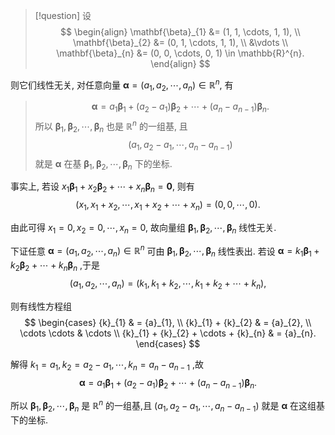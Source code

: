 > [!question] 
> 设 
> $$
> \begin{align}
>     \mathbf{\beta}_{1} &= (1, 1, \cdots, 1, 1), \\
>     \mathbf{\beta}_{2} &= (0, 1, \cdots, 1, 1), \\
>     &\vdots \\
>     \mathbf{\beta}_{n} &= (0, 0, \cdots, 0, 1) \in \mathbb{R}^{n}.
> \end{align}
> $$
> 
则它们线性无关, 对任意向量 $\mathbf{\alpha } = \left( {{a}_{1},{a}_{2},\cdots ,{a}_{n}}\right) \in {\mathbb{R}}^{n}$, 有
> $$
> \mathbf{\alpha } = {a}_{1}{\mathbf{\beta }}_{1} + \left( {{a}_{2} - {a}_{1}}\right) {\mathbf{\beta }}_{2} + \cdots + \left( {{a}_{n} - {a}_{n - 1}}\right) {\mathbf{\beta }}_{n}.
> $$
> 所以 ${\mathbf{\beta }}_{1},{\mathbf{\beta }}_{2},\cdots ,{\mathbf{\beta }}_{n}$ 也是 ${\mathbb{R}}^{n}$ 的一组基, 且 $$\left( {{a}_{1},{a}_{2} - {a}_{1},\cdots ,{a}_{n} - {a}_{n - 1}}\right)$$ 就是 $\mathbf{\alpha }$ 在基 ${\mathbf{\beta }}_{1},{\mathbf{\beta }}_{2},\cdots ,{\mathbf{\beta }}_{n}$ 下的坐标.

事实上, 若设 ${x}_{1}{\mathbf{\beta }}_{1} + {x}_{2}{\mathbf{\beta }}_{2} + \cdots + {x}_{n}{\mathbf{\beta }}_{n} = \mathbf{0}$, 则有
$$
\left( {{x}_{1},{x}_{1} + {x}_{2},\cdots ,{x}_{1} + {x}_{2} + \cdots + {x}_{n}}\right) = \left( {0,0,\cdots ,0}\right) .
$$

由此可得 ${x}_{1} = 0,{x}_{2} = 0,\cdots ,{x}_{n} = 0$, 故向量组 ${\mathbf{\beta }}_{1},{\mathbf{\beta }}_{2},\cdots ,{\mathbf{\beta }}_{n}$ 线性无关.

下证任意 $\mathbf{\alpha } = \left( {{a}_{1},{a}_{2},\cdots ,{a}_{n}}\right) \in {\mathbb{R}}^{n}$ 可由 ${\mathbf{\beta }}_{1},{\mathbf{\beta }}_{2},\cdots ,{\mathbf{\beta }}_{n}$ 线性表出. 
若设 $\mathbf{\alpha } = {k}_{1}{\mathbf{\beta }}_{1} + {k}_{2}{\mathbf{\beta }}_{2} + \cdots + {k}_{n}{\mathbf{\beta }}_{n}$ ,于是
$$
\left( {{a}_{1},{a}_{2},\cdots ,{a}_{n}}\right) = \left( {{k}_{1},{k}_{1} + {k}_{2},\cdots ,{k}_{1} + {k}_{2} + \cdots + {k}_{n}}\right) ,
$$

则有线性方程组
$$
\begin{cases} {k}_{1} & = {a}_{1}, \\ {k}_{1} + {k}_{2} & = {a}_{2}, \\ \cdots \cdots & \cdots \\ {k}_{1} + {k}_{2} + \cdots + {k}_{n} & = {a}_{n}. \end{cases}
$$

解得 ${k}_{1} = {a}_{1},{k}_{2} = {a}_{2} - {a}_{1},\cdots ,{k}_{n} = {a}_{n} - {a}_{n - 1}$ ,故
$$
\mathbf{\alpha } = {a}_{1}{\mathbf{\beta }}_{1} + \left( {{a}_{2} - {a}_{1}}\right) {\mathbf{\beta }}_{2} + \cdots + \left( {{a}_{n} - {a}_{n - 1}}\right) {\mathbf{\beta }}_{n}.
$$

所以 ${\mathbf{\beta }}_{1},{\mathbf{\beta }}_{2},\cdots ,{\mathbf{\beta }}_{n}$ 是 ${\mathbb{R}}^{n}$ 的一组基,且 $\left( {{a}_{1},{a}_{2} - {a}_{1},\cdots ,{a}_{n} - {a}_{n - 1}}\right)$ 就是 $\mathbf{\alpha }$ 在这组基下的坐标.
